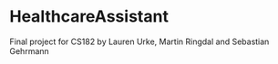 HealthcareAssistant
===================

Final project for CS182
by Lauren Urke, Martin Ringdal and Sebastian Gehrmann
